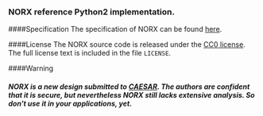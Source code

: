 ### NORX reference Python2 implementation.

####Specification
The specification of NORX can be found [here](https://norx.io/data/norx.pdf).

####License
The NORX source code is released under the [CC0 license](https://creativecommons.org/publicdomain/zero/1.0/). The full license text is included in the file `LICENSE`.

####Warning
##### NORX is a new design submitted to [CAESAR](http://competitions.cr.yp.to/caesar.html). The authors are confident that it is secure, but nevertheless NORX still lacks extensive analysis. So don't use it in your applications, yet.
